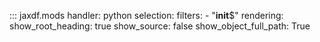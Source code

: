 ::: jaxdf.mods
    handler: python
    selection:
        filters:
            - "__init__$"
    rendering:
        show_root_heading: true
        show_source: false
        show_object_full_path: True
